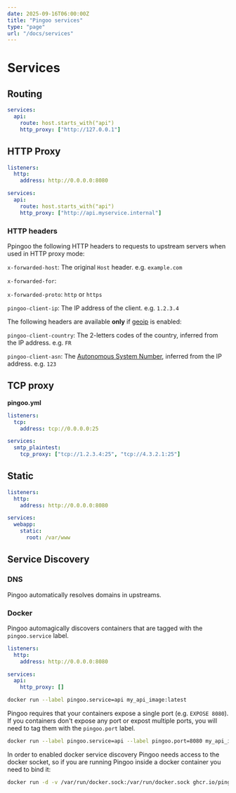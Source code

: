 ```yaml
---
date: 2025-09-16T06:00:00Z
title: "Pingoo services"
type: "page"
url: "/docs/services"
---
```



# Services


## Routing


```yml
services:
  api:
    route: host.starts_with("api")
    http_proxy: ["http://127.0.0.1"]
```

## HTTP Proxy

```yml
listeners:
  http:
    address: http://0.0.0.0:8080

services:
  api:
    route: host.starts_with("api")
    http_proxy: ["http://api.myservice.internal"]
```

### HTTP headers

Ppingoo the following HTTP headers to requests to upstream servers when used in HTTP proxy mode:


`x-forwarded-host`: The original `Host` header. e.g. `example.com`

`x-forwarded-for`:

`x-forwarded-proto`: `http` or `https`

`pingoo-client-ip`: The IP address of the client. e.g. `1.2.3.4`


The following headers are available **only** if [geoip](/docs/geoip) is enabled:

`pingoo-client-country`: The 2-letters codes of the country, inferred from the IP address. e.g. `FR`

`pingoo-client-asn`: The [Autonomous System Number](https://en.wikipedia.org/wiki/Autonomous_system_(Internet)), inferred from the IP address. e.g. `123`


## TCP proxy

**pingoo.yml**
```yml
listeners:
  tcp:
    address: tcp://0.0.0.0:25

services:
  smtp_plaintest:
    tcp_proxy: ["tcp://1.2.3.4:25", "tcp://4.3.2.1:25"]
```

## Static

```yml
listeners:
  http:
    address: http://0.0.0.0:8080

services:
  webapp:
    static:
      root: /var/www
```


## Service Discovery

### DNS

Pingoo automatically resolves domains in upstreams.

### Docker

Pingoo automagically discovers containers that are tagged with the `pingoo.service` label.

```yml
listeners:
  http:
    address: http://0.0.0.0:8080

services:
  api:
    http_proxy: []
```

```bash
docker run --label pingoo.service=api my_api_image:latest
```

Pingoo requires that your containers expose a single port (e.g. `EXPOSE 8080`). If you containers don't expose any port or expost multiple ports, you will need to tag them with the `pingoo.port` label.


```bash
docker run --label pingoo.service=api --label pingoo.port=8080 my_api_image:latest
```


In order to enabled docker service discovery Pingoo needs access to the docker socket, so if you are running Pingoo inside a docker container you need to bind it:
```bash
docker run -d -v /var/run/docker.sock:/var/run/docker.sock ghcr.io/pingooio/pingoo
```
